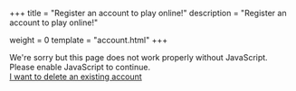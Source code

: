 +++
title = "Register an account to play online!"
description = "Register an account to play online!"

weight = 0
template = "account.html"
+++

<div class="account">
    <noscript>
        <div class="alertbox error">
            <span class="alerttext">
                We're sorry but this page does not work properly without JavaScript.
                Please enable JavaScript to continue.
            </span>
        </div>
        <style type="text/css">
            .account form { display: none }
        </style>
    </noscript>
    <form onsubmit="window.postToBackendNewAccount(event)">
        <div id="alertbox" class="alertbox">
            <span id="alerttext" class="alerttext"></span>
            <button type="button" class="closebtn" onclick="window.closeAlert();">{{ icon(path='static/icons/cross.svg') }}</button>
        </div>
        <label>Username<input type="text" minlength="3" maxlength="32" required name="username"></label>
        <label>Password<input type="password" required name="password" onchange="window.passwordRepeatValidity()"></label>
        <label>Repeat password<input type="password" required name="password_repeat" onchange="window.passwordRepeatValidity()"></label>
        <p>Please note, we <b>cannot</b> reset your account if you forget your password.
           Make sure it's <a href="https://www.xkcd.com/936/" target="_blank">secure</a> and write it down.</p>
        <button type="submit">Register account</button>
    </form>
    <a href="/account-delete">I want to delete an existing account</a>
</div>

